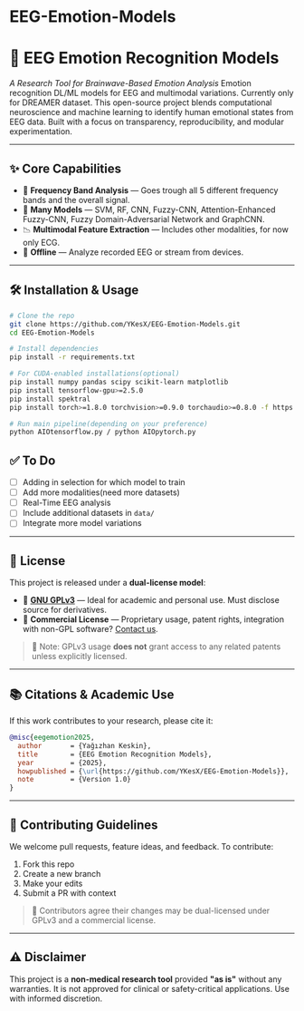 # EEG-Emotion-Models

# 🧠 EEG Emotion Recognition Models

_A Research Tool for Brainwave-Based Emotion Analysis_
Emotion recognition DL/ML models for EEG and multimodal variations. Currently only for DREAMER dataset.
This open-source project blends computational neuroscience and machine learning to identify human emotional states from EEG data. Built with a focus on transparency, reproducibility, and modular experimentation.

---

## ✨ Core Capabilities

- 🧠 **Frequency Band Analysis** — Goes trough all 5 different frequency bands and the overall signal.
- 🧬 **Many Models** — SVM, RF, CNN, Fuzzy-CNN, Attention-Enhanced Fuzzy-CNN, Fuzzy Domain-Adversarial Network and GraphCNN.
- 📉 **Multimodal Feature Extraction** — Includes other modalities, for now only ECG.
- 🧪 **Offline** — Analyze recorded EEG or stream from devices.

---

## 🛠️ Installation & Usage

```bash
# Clone the repo
git clone https://github.com/YKesX/EEG-Emotion-Models.git
cd EEG-Emotion-Models

# Install dependencies
pip install -r requirements.txt

# For CUDA-enabled installations(optional)
pip install numpy pandas scipy scikit-learn matplotlib
pip install tensorflow-gpu>=2.5.0
pip install spektral
pip install torch>=1.8.0 torchvision>=0.9.0 torchaudio>=0.8.0 -f https://download.pytorch.org/whl/cu113/torch_stable.html

# Run main pipeline(depending on your preference)
python AIOtensorflow.py / python AIOpytorch.py
```

## ✅ To Do

- [ ] Adding in selection for which model to train
- [ ] Add more modalities(need more datasets)
- [ ] Real-Time EEG analysis
- [ ] Include additional datasets in `data/`
- [ ] Integrate more model variations

---

## 📜 License

This project is released under a **dual-license model**:

- 🧩 **[GNU GPLv3](https://www.gnu.org/licenses/gpl-3.0.html)** — Ideal for academic and personal use. Must disclose source for derivatives.
- 🏢 **Commercial License** — Proprietary usage, patent rights, integration with non-GPL software? [Contact us](mailto:yagizhankeskin91@protonmail.com).

> 📌 Note: GPLv3 usage **does not** grant access to any related patents unless explicitly licensed.

---

## 📚 Citations & Academic Use

If this work contributes to your research, please cite it:

```bibtex
@misc{eegemotion2025,
  author       = {Yağızhan Keskin},
  title        = {EEG Emotion Recognition Models},
  year         = {2025},
  howpublished = {\url{https://github.com/YKesX/EEG-Emotion-Models}},
  note         = {Version 1.0}
}
```

---

## 🤝 Contributing Guidelines

We welcome pull requests, feature ideas, and feedback. To contribute:

1. Fork this repo
2. Create a new branch
3. Make your edits
4. Submit a PR with context

> 🧠 Contributors agree their changes may be dual-licensed under GPLv3 and a commercial license.

---

## ⚠️ Disclaimer

This project is a **non-medical research tool** provided **"as is"** without any warranties. It is not approved for clinical or safety-critical applications. Use with informed discretion.
```
